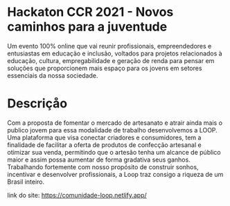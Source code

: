 # Hackaton CCR 2021 - Novos caminhos para a juventude

Um evento 100% online que vai reunir profissionais, empreendedores e entusiastas em educação e inclusão, voltados para projetos relacionados à educação, cultura, empregabilidade e geração de renda para pensar em soluções que proporcionem mais espaço para os jovens em setores essenciais da nossa sociedade.

# Descriçåo

Com a proposta de fomentar o mercado de artesanato e atrair ainda mais o publico jovem para essa modalidade de trabalho desenvolvemos a LOOP. Uma plataforma que visa conectar criadores e consumidores, tem a finalidade de facilitar a oferta de produtos de confecção artesanal e otimizar sua venda, permitindo que o artesão tenha um alcance de público maior e assim possa aumentar de forma gradativa seus ganhos. Trabalhando fortemente com nosso propósito de construir sonhos, incentivar e desenvolver profissionais, a Loop traz consigo a riqueza de um Brasil inteiro.

link do site: https://comunidade-loop.netlify.app/
